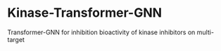 # Kinase-Transformer-GNN
Transformer-GNN for inhibition bioactivity of kinase inhibitors  on multi-target
